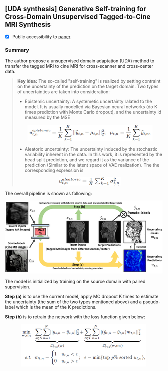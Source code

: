 ## [UDA synthesis] Generative Self-training for Cross-Domain Unsupervised Tagged-to-Cine MRI Synthesis

- [x] Public accessibility to [paper](http://arxiv-export-lb.library.cornell.edu/pdf/2106.12499)

### Summary
The author propose a unsupervised domain adaptation (UDA) method to transfer the tagged MRI to cine MRI for cross-scanner and cross-center data. <br />
>**Key idea:** The so-called "self-training" is realized by setting contraint on the uncertainty of the prediction on the target domain. Two types of uncertainties are taken into consideration:
> - Epistemic uncertainty: A systemetic uncertainty ralated to the model. It is usually modelled via Bayesian neural networks (do K times prediction with Monte Carlo dropout), and the uncertainty id measured by the MSE
> <p align="center">
>   <img src="/assets/221101_epistemic.png" alt="drawing" width="400"/>
> </p>
> 
> - Aleatoric uncertainty: The uncertainty induced by the stochastic variability inherent in the data. In this work, it is represented by the head split prediction, and we regard it as the variance of the prediction (Similar to the latent space of VAE realization). The the corresponding expression is
> <p align="center">
>   <img src="/assets/221101_aleatoric.png" alt="drawing" width="200"/>
> </p>

The overall pipeline is shown as following:
<p align="center">
  <img src="/assets/221101_pipeline.png" alt="drawing" width="600"/>
</p>
The model is initialized by training on the source domain with paired supervision. <br />

**Step (a)** is to use the current model, apply MC dropout K times to estimate the uncertainty (the sum of the two types mentioned above) and a pseudo-label which is the mean of the K predictions. 

**Step (b)** is to retrain the network with the loss function given below:
<p align="center">
  <img src="/assets/221101_loss.png" alt="drawing" width="400"/>
</p>
